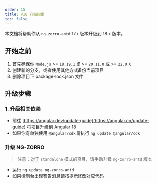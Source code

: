```yaml
---
order: 15
title: v18 升级指南
toc: false
---
```


本文档将帮助你从 `ng-zorro-antd` 17.x 版本升级到 18.x 版本。

## 开始之前

1. 首先确保你 `Node.js` >= `18.19.1` 或 >= `20.11.0` 或 >= `22.0.0`
2. 创建新的分支，或者使用其他方式备份当前项目
3. 删除项目下 package-lock.json 文件

## 升级步骤

### 1. 升级相关依赖

- 前往 [https://angular.dev/update-guide](https://angular.cn/update-guide) 将项目升级到 Angular 18
- 如果你有单独使用 `@angular/cdk` 请执行 `ng update @angular/cdk`

### 升级 NG-ZORRO

> 注意：对于 `standalone` 模式的项目，请手动升级 `ng-zorro-antd` 版本

- 运行 `ng update ng-zorro-antd`
- 如果控制台出现警告消息请按提示修改对应代码